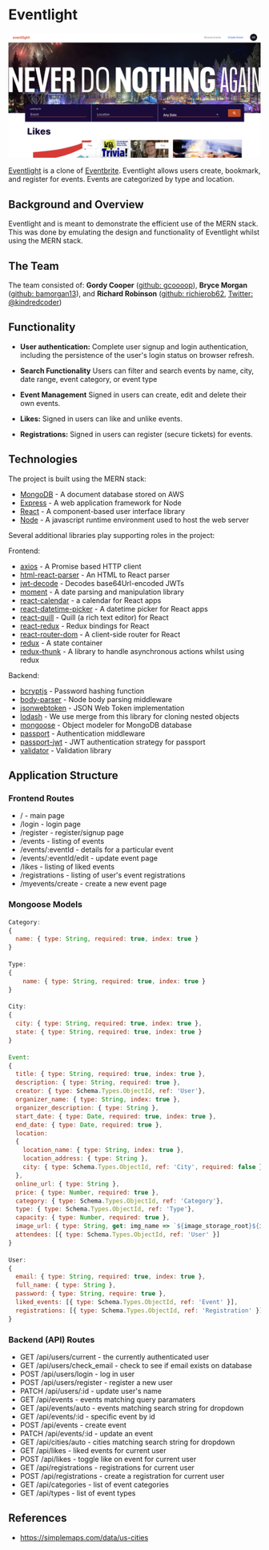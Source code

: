 # Eventlight

![](frontend/src/assets/images/eventlight.png)

[Eventlight](https://eventlight.herokuapp.com) is a clone of [Eventbrite](https://www.eventbrite.com/). Eventlight allows users create, bookmark, and register for events. Events are categorized by type and location.

## Background and Overview

Eventlight and is meant to demonstrate the efficient use of the MERN stack. This was done by emulating the design and functionality of Eventlight whilst using the MERN stack.

## The Team

The team consisted of:
**Gordy Cooper** ([github: gcoooop](https://github.com/gcoooop)), **Bryce Morgan** ([github: bamorgan13](https://github.com/bamorgan13)), and **Richard Robinson** ([github: richierob62](https://github.com/richierob62), [Twitter: @kindredcoder](https://twitter.com/kindredcoder))

## Functionality

- **User authentication:** Complete user signup and login authentication, including the persistence of the user's login status on browser refresh.

- **Search Functionality** Users can filter and search events by name, city, date range, event category, or event type

- **Event Management** Signed in users can create, edit and delete their own events.

- **Likes:** Signed in users can like and unlike events.

- **Registrations:** Signed in users can register (secure tickets) for events.

## Technologies

The project is built using the MERN stack:

- [MongoDB](https://www.mongodb.com/) - A document database stored on AWS
- [Express](https://expressjs.com/) - A web application framework for Node
- [React](https://reactjs.org/) - A component-based user interface library
- [Node](https://nodejs.org/en/) - A javascript runtime environment used to host the web server

Several additional libraries play supporting roles in the project:

Frontend:

- [axios](https://github.com/axios/axios) - A Promise based HTTP client
- [html-react-parser](https://github.com/remarkablemark/html-react-parser) - An HTML to React parser
- [jwt-decode](https://github.com/auth0/jwt-decode) - Decodes base64Url-encoded JWTs
- [moment](https://momentjs.com/) - A date parsing and manipulation library
- [react-calendar](https://github.com/wojtekmaj/react-calendar) - a calendar for React apps
- [react-datetime-picker](https://github.com/wojtekmaj/react-datetime-picker) - A datetime picker for React apps
- [react-quill](https://github.com/zenoamaro/react-quill) - Quill (a rich text editor) for React
- [react-redux](https://github.com/reduxjs/react-redux) - Redux bindings for React
- [react-router-dom](https://github.com/ReactTraining/react-router) - A client-side router for React
- [redux](https://redux.js.org/) - A state container
- [redux-thunk](https://github.com/reduxjs/redux-thunk) - A library to handle asynchronous actions whilst using redux

Backend:

- [bcryptjs](https://github.com/dcodeIO/bcrypt.js) - Password hashing function
- [body-parser](https://github.com/expressjs/body-parser) - Node body parsing middleware
- [jsonwebtoken](https://github.com/auth0/node-jsonwebtoken) - JSON Web Token implementation
- [lodash](https://github.com/lodash/lodash) - We use merge from this library for cloning nested objects
- [mongoose](https://github.com/Automattic/mongoose) - Object modeler for MongoDB database
- [passport](http://www.passportjs.org/) - Authentication middleware
- [passport-jwt](https://github.com/mikenicholson/passport-jwt) - JWT authentication strategy for passport
- [validator](https://github.com/skaterdav85/validatorjs) - Validation library

## Application Structure

### Frontend Routes

- / - main page
- /login - login page
- /register - register/signup page
- /events - listing of events
- /events/:eventId - details for a particular event
- /events/:eventId/edit - update event page
- /likes - listing of liked events
- /registrations - listing of user's event registrations
- /myevents/create - create a new event page

### Mongoose Models

```javascript
Category:
{
  name: { type: String, required: true, index: true }
}

Type:
{
	name: { type: String, required: true, index: true }
}

City:
{
  city: { type: String, required: true, index: true },
  state: { type: String, required: true, index: true }
}

Event:
{
  title: { type: String, required: true, index: true },
  description: { type: String, required: true },
  creator: { type: Schema.Types.ObjectId, ref: 'User'},
  organizer_name: { type: String, index: true },
  organizer_description: { type: String },
  start_date: { type: Date, required: true, index: true },
  end_date: { type: Date, required: true },
  location:
  {
    location_name: { type: String, index: true },
    location_address: { type: String },
    city: { type: Schema.Types.ObjectId, ref: 'City', required: false }
  },
  online_url: { type: String },
  price: { type: Number, required: true },
  category: { type: Schema.Types.ObjectId, ref: 'Category'},
  type: { type: Schema.Types.ObjectId, ref: 'Type'},
  capacity: { type: Number, required: true },
  image_url: { type: String, get: img_name => `${image_storage_root}${img_name}`},
  attendees: [{ type: Schema.Types.ObjectId, ref: 'User' }]
}

User:
{
  email: { type: String, required: true, index: true },
  full_name: { type: String },
  password: { type: String, require: true },
  liked_events: [{ type: Schema.Types.ObjectId, ref: 'Event' }],
  registrations: [{ type: Schema.Types.ObjectId, ref: 'Registration' }]
}

```

### Backend (API) Routes

- GET /api/users/current - the currently authenticated user
- GET /api/users/check_email - check to see if email exists on database
- POST /api/users/login - log in user
- POST /api/users/register - register a new user
- PATCH /api/users/:id - update user's name
- GET /api/events - events matching query paramaters
- GET /api/events/auto - events matching search string for dropdown
- GET /api/events/:id - specific event by id
- POST /api/events - create event
- PATCH /api/events/:id - update an event
- GET /api/cities/auto - cities matching search string for dropdown
- GET /api/likes - liked events for current user
- POST /api/likes - toggle like on event for current user
- GET /api/registrations - registrations for current user
- POST /api/registrations - create a registration for current user
- GET /api/categories - list of event categories
- GET /api/types - list of event types

## References

- https://simplemaps.com/data/us-cities
